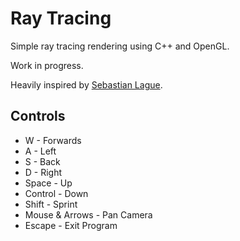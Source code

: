 # Ray Tracing

Simple ray tracing rendering using C++ and OpenGL.

Work in progress.

Heavily inspired by [Sebastian Lague](https://youtu.be/Qz0KTGYJtUk).

## Controls
 
* W - Forwards  
* A - Left  
* S - Back  
* D - Right
* Space - Up
* Control - Down
* Shift - Sprint
* Mouse & Arrows - Pan Camera
* Escape - Exit Program 
